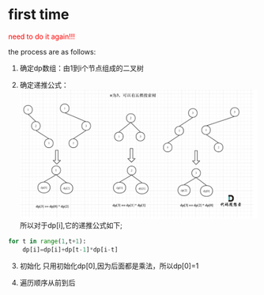 # first time

<font color='red'>need to do it again!!!</font>

the process are as follows:
1. 确定dp数组：由1到i个节点组成的二叉树

2. 确定递推公式：
![avatar](思路.png)
所以对于dp[i],它的递推公式如下;
```python
for t in range(1,t+1):
    dp[i]=dp[i]+dp[t-1]*dp[i-t]
```

3. 初始化
只用初始化dp[0],因为后面都是乘法，所以dp[0]=1

4. 遍历顺序从前到后

